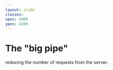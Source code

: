 ```yaml
---
layout: slide
classes:
xpos: 5000
ypos: 4200
---
```


# The "big pipe"

reducing the number of requests from the server.
